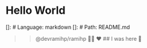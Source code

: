 # Hello World

[]: # Language: markdown
[]: # Path: README.md
>> @devramihp/ramihp 👍🏼 ❤️  ## I was here 🙉

